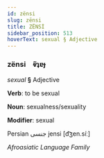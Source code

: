```yaml
---
id: zënsi
slug: zënsi
title: ZËNSİ
sidebar_position: 513
hoverText: sexual § Adjective
---
```


### zënsi&emsp;<span kind="abugida">ⱴ̃ʇɐɟ</span>

*sexual* **§** Adjective

**Verb**: to be sexual

**Noun**: sexualness/sexuality

**Modifier**: sexual

Persian جنسی jensi [d͡ʒen.síː]

*Afroasiatic Language Family*